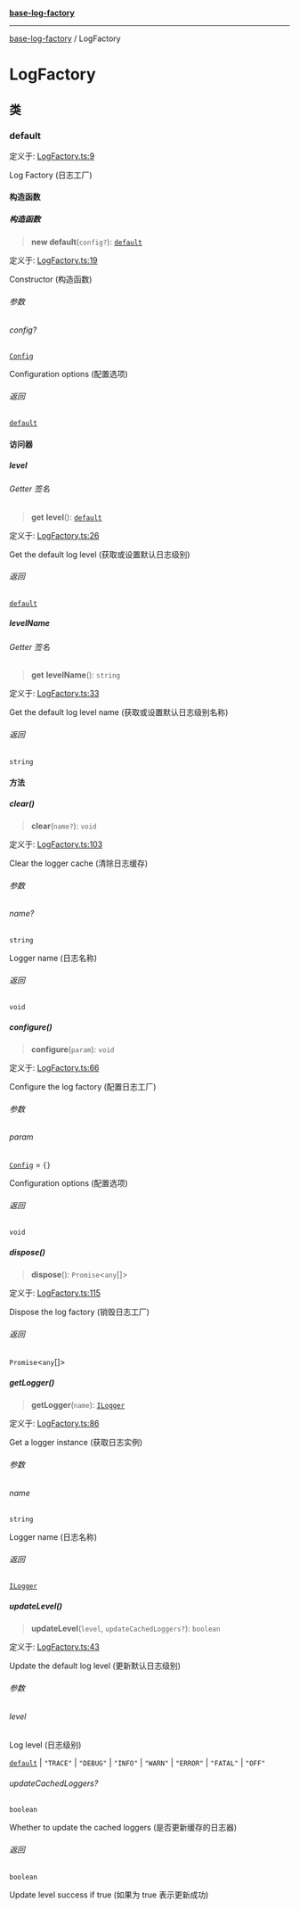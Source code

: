 [**base-log-factory**](index.md)

***

[base-log-factory](index.md) / LogFactory

# LogFactory

## 类

### default

定义于: [LogFactory.ts:9](https://github.com/fengxinming/log-base/blob/483618e5ef8d17f349bb26fef0da7eaaacfb7fef/packages/base-log-factory/src/LogFactory.ts#L9)

Log Factory (日志工厂)

#### 构造函数

##### 构造函数

> **new default**(`config?`): [`default`](#default)

定义于: [LogFactory.ts:19](https://github.com/fengxinming/log-base/blob/483618e5ef8d17f349bb26fef0da7eaaacfb7fef/packages/base-log-factory/src/LogFactory.ts#L19)

Constructor (构造函数)

###### 参数

###### config?

[`Config`](typings.md#config)

Configuration options (配置选项)

###### 返回

[`default`](#default)

#### 访问器

##### level

###### Getter 签名

> **get** **level**(): [`default`](Level.md#default)

定义于: [LogFactory.ts:26](https://github.com/fengxinming/log-base/blob/483618e5ef8d17f349bb26fef0da7eaaacfb7fef/packages/base-log-factory/src/LogFactory.ts#L26)

Get the default log level (获取或设置默认日志级别)

###### 返回

[`default`](Level.md#default)

##### levelName

###### Getter 签名

> **get** **levelName**(): `string`

定义于: [LogFactory.ts:33](https://github.com/fengxinming/log-base/blob/483618e5ef8d17f349bb26fef0da7eaaacfb7fef/packages/base-log-factory/src/LogFactory.ts#L33)

Get the default log level name (获取或设置默认日志级别名称)

###### 返回

`string`

#### 方法

##### clear()

> **clear**(`name?`): `void`

定义于: [LogFactory.ts:103](https://github.com/fengxinming/log-base/blob/483618e5ef8d17f349bb26fef0da7eaaacfb7fef/packages/base-log-factory/src/LogFactory.ts#L103)

Clear the logger cache (清除日志缓存)

###### 参数

###### name?

`string`

Logger name (日志名称)

###### 返回

`void`

##### configure()

> **configure**(`param`): `void`

定义于: [LogFactory.ts:66](https://github.com/fengxinming/log-base/blob/483618e5ef8d17f349bb26fef0da7eaaacfb7fef/packages/base-log-factory/src/LogFactory.ts#L66)

Configure the log factory (配置日志工厂)

###### 参数

###### param

[`Config`](typings.md#config) = `{}`

Configuration options (配置选项)

###### 返回

`void`

##### dispose()

> **dispose**(): `Promise`\<`any`[]\>

定义于: [LogFactory.ts:115](https://github.com/fengxinming/log-base/blob/483618e5ef8d17f349bb26fef0da7eaaacfb7fef/packages/base-log-factory/src/LogFactory.ts#L115)

Dispose the log factory (销毁日志工厂)

###### 返回

`Promise`\<`any`[]\>

##### getLogger()

> **getLogger**(`name`): [`ILogger`](typings.md#ilogger)

定义于: [LogFactory.ts:86](https://github.com/fengxinming/log-base/blob/483618e5ef8d17f349bb26fef0da7eaaacfb7fef/packages/base-log-factory/src/LogFactory.ts#L86)

Get a logger instance (获取日志实例)

###### 参数

###### name

`string`

Logger name (日志名称)

###### 返回

[`ILogger`](typings.md#ilogger)

##### updateLevel()

> **updateLevel**(`level`, `updateCachedLoggers?`): `boolean`

定义于: [LogFactory.ts:43](https://github.com/fengxinming/log-base/blob/483618e5ef8d17f349bb26fef0da7eaaacfb7fef/packages/base-log-factory/src/LogFactory.ts#L43)

Update the default log level (更新默认日志级别)

###### 参数

###### level

Log level (日志级别)

[`default`](Level.md#default) | `"TRACE"` | `"DEBUG"` | `"INFO"` | `"WARN"` | `"ERROR"` | `"FATAL"` | `"OFF"`

###### updateCachedLoggers?

`boolean`

Whether to update the cached loggers (是否更新缓存的日志器)

###### 返回

`boolean`

Update level success if true (如果为 true 表示更新成功)
